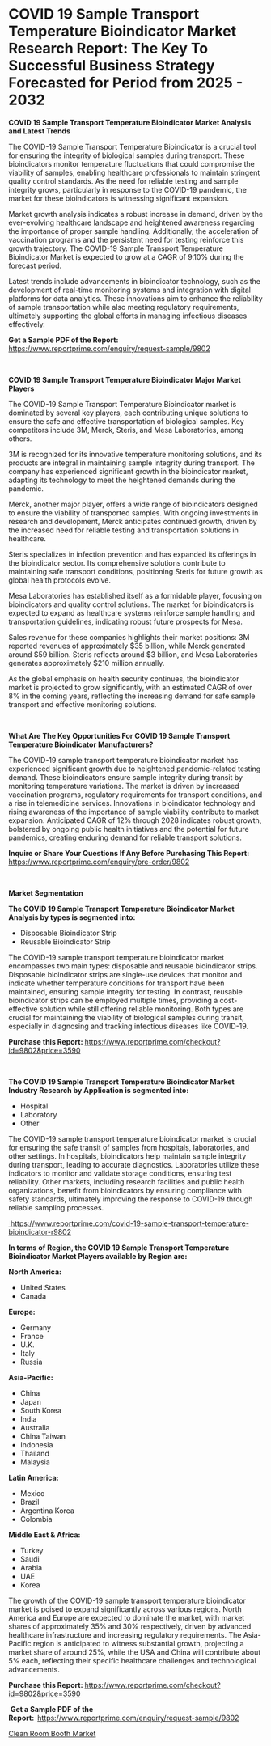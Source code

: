 <p><h1>COVID 19 Sample Transport Temperature Bioindicator Market Research Report: The Key To Successful Business Strategy Forecasted for Period from 2025 - 2032</h1></p><p><strong>COVID 19 Sample Transport Temperature Bioindicator Market Analysis and Latest Trends</strong></p>
<p><p>The COVID-19 Sample Transport Temperature Bioindicator is a crucial tool for ensuring the integrity of biological samples during transport. These bioindicators monitor temperature fluctuations that could compromise the viability of samples, enabling healthcare professionals to maintain stringent quality control standards. As the need for reliable testing and sample integrity grows, particularly in response to the COVID-19 pandemic, the market for these bioindicators is witnessing significant expansion.</p><p>Market growth analysis indicates a robust increase in demand, driven by the ever-evolving healthcare landscape and heightened awareness regarding the importance of proper sample handling. Additionally, the acceleration of vaccination programs and the persistent need for testing reinforce this growth trajectory. The COVID-19 Sample Transport Temperature Bioindicator Market is expected to grow at a CAGR of 9.10% during the forecast period. </p><p>Latest trends include advancements in bioindicator technology, such as the development of real-time monitoring systems and integration with digital platforms for data analytics. These innovations aim to enhance the reliability of sample transportation while also meeting regulatory requirements, ultimately supporting the global efforts in managing infectious diseases effectively.</p></p>
<p><strong>Get a Sample PDF of the Report:&nbsp;</strong> <a href="https://www.reportprime.com/enquiry/request-sample/9802?utm_campaign=2788&utm_medium=2&utm_source=Github&utm_content=ia&utm_term=20032025&utm_id=covid-19-sample-transport-temperature-bioindicator">https://www.reportprime.com/enquiry/request-sample/9802</a></p>
<p>&nbsp;</p>
<p><strong>COVID 19 Sample Transport Temperature Bioindicator Major Market Players</strong></p>
<p><p>The COVID-19 Sample Transport Temperature Bioindicator market is dominated by several key players, each contributing unique solutions to ensure the safe and effective transportation of biological samples. Key competitors include 3M, Merck, Steris, and Mesa Laboratories, among others. </p><p>3M is recognized for its innovative temperature monitoring solutions, and its products are integral in maintaining sample integrity during transport. The company has experienced significant growth in the bioindicator market, adapting its technology to meet the heightened demands during the pandemic.</p><p>Merck, another major player, offers a wide range of bioindicators designed to ensure the viability of transported samples. With ongoing investments in research and development, Merck anticipates continued growth, driven by the increased need for reliable testing and transportation solutions in healthcare.</p><p>Steris specializes in infection prevention and has expanded its offerings in the bioindicator sector. Its comprehensive solutions contribute to maintaining safe transport conditions, positioning Steris for future growth as global health protocols evolve.</p><p>Mesa Laboratories has established itself as a formidable player, focusing on bioindicators and quality control solutions. The market for bioindicators is expected to expand as healthcare systems reinforce sample handling and transportation guidelines, indicating robust future prospects for Mesa.</p><p>Sales revenue for these companies highlights their market positions: 3M reported revenues of approximately $35 billion, while Merck generated around $59 billion. Steris reflects around $3 billion, and Mesa Laboratories generates approximately $210 million annually. </p><p>As the global emphasis on health security continues, the bioindicator market is projected to grow significantly, with an estimated CAGR of over 8% in the coming years, reflecting the increasing demand for safe sample transport and effective monitoring solutions.</p></p>
<p>&nbsp;</p>
<p><strong>What Are The Key Opportunities For COVID 19 Sample Transport Temperature Bioindicator Manufacturers?</strong></p>
<p><p>The COVID-19 sample transport temperature bioindicator market has experienced significant growth due to heightened pandemic-related testing demand. These bioindicators ensure sample integrity during transit by monitoring temperature variations. The market is driven by increased vaccination programs, regulatory requirements for transport conditions, and a rise in telemedicine services. Innovations in bioindicator technology and rising awareness of the importance of sample viability contribute to market expansion. Anticipated CAGR of 12% through 2028 indicates robust growth, bolstered by ongoing public health initiatives and the potential for future pandemics, creating enduring demand for reliable transport solutions.</p></p>
<p><strong>Inquire or Share Your Questions If Any Before Purchasing This Report:</strong> <a href="https://www.reportprime.com/enquiry/pre-order/9802?utm_campaign=2788&utm_medium=2&utm_source=Github&utm_content=ia&utm_term=20032025&utm_id=covid-19-sample-transport-temperature-bioindicator">https://www.reportprime.com/enquiry/pre-order/9802</a></p>
<p>&nbsp;</p>
<p><strong>Market Segmentation</strong></p>
<p><strong>The COVID 19 Sample Transport Temperature Bioindicator Market Analysis by types is segmented into:</strong></p>
<p><ul><li>Disposable Bioindicator Strip</li><li>Reusable Bioindicator Strip</li></ul></p>
<p><p>The COVID-19 sample transport temperature bioindicator market encompasses two main types: disposable and reusable bioindicator strips. Disposable bioindicator strips are single-use devices that monitor and indicate whether temperature conditions for transport have been maintained, ensuring sample integrity for testing. In contrast, reusable bioindicator strips can be employed multiple times, providing a cost-effective solution while still offering reliable monitoring. Both types are crucial for maintaining the viability of biological samples during transit, especially in diagnosing and tracking infectious diseases like COVID-19.</p></p>
<p><strong>Purchase this Report:&nbsp;</strong><a href="https://www.reportprime.com/checkout?id=9802&price=3590&utm_campaign=2788&utm_medium=2&utm_source=Github&utm_content=ia&utm_term=20032025&utm_id=covid-19-sample-transport-temperature-bioindicator">https://www.reportprime.com/checkout?id=9802&price=3590</a></p>
<p>&nbsp;</p>
<p><strong>The COVID 19 Sample Transport Temperature Bioindicator Market Industry Research by Application is segmented into:</strong></p>
<p><ul><li>Hospital</li><li>Laboratory</li><li>Other</li></ul></p>
<p><p>The COVID-19 sample transport temperature bioindicator market is crucial for ensuring the safe transit of samples from hospitals, laboratories, and other settings. In hospitals, bioindicators help maintain sample integrity during transport, leading to accurate diagnostics. Laboratories utilize these indicators to monitor and validate storage conditions, ensuring test reliability. Other markets, including research facilities and public health organizations, benefit from bioindicators by ensuring compliance with safety standards, ultimately improving the response to COVID-19 through reliable sampling processes.</p></p>
<p><a href="https://www.reportprime.com/covid-19-sample-transport-temperature-bioindicator-r9802?utm_campaign=2788&utm_medium=2&utm_source=Github&utm_content=ia&utm_term=20032025&utm_id=covid-19-sample-transport-temperature-bioindicator">&nbsp;https://www.reportprime.com/covid-19-sample-transport-temperature-bioindicator-r9802</a></p>
<p><strong>In terms of Region, the COVID 19 Sample Transport Temperature Bioindicator Market Players available by Region are:</strong></p>
<p>
    <p> <strong> North America: </strong>
        <ul>
            <li>United States</li>
            <li>Canada</li>
        </ul>
        </p> 
    <p> <strong> Europe: </strong>
        <ul>
            <li>Germany</li>
            <li>France</li>
            <li>U.K.</li>
            <li>Italy</li>
            <li>Russia</li>
        </ul>
        </p> 
    <p> <strong> Asia-Pacific: </strong>
        <ul>
            <li>China</li>
            <li>Japan</li>
            <li>South Korea</li>
            <li>India</li>
            <li>Australia</li>
            <li>China Taiwan</li>
            <li>Indonesia</li>
            <li>Thailand</li>
            <li>Malaysia</li>
        </ul>
        </p> 
    <p> <strong> Latin America: </strong>
        <ul>
            <li>Mexico</li>
            <li>Brazil</li>
            <li>Argentina Korea</li>
            <li>Colombia</li>
        </ul>
        </p> 
    <p> <strong> Middle East & Africa: </strong>
        <ul>
            <li>Turkey</li>
            <li>Saudi</li>
            <li>Arabia</li>
            <li>UAE</li>
            <li>Korea</li>
        </ul>
    </p>
    </p>
<p><p>The growth of the COVID-19 sample transport temperature bioindicator market is poised to expand significantly across various regions. North America and Europe are expected to dominate the market, with market shares of approximately 35% and 30% respectively, driven by advanced healthcare infrastructure and increasing regulatory requirements. The Asia-Pacific region is anticipated to witness substantial growth, projecting a market share of around 25%, while the USA and China will contribute about 5% each, reflecting their specific healthcare challenges and technological advancements.</p></p>
<p><strong>Purchase this Report: </strong><a href="https://www.reportprime.com/checkout?id=9802&price=3590&utm_campaign=2788&utm_medium=2&utm_source=Github&utm_content=ia&utm_term=20032025&utm_id=covid-19-sample-transport-temperature-bioindicator">https://www.reportprime.com/checkout?id=9802&price=3590</a></p>
<p>&nbsp;<strong>Get a Sample PDF of the Report:&nbsp;&nbsp;</strong><a href="https://www.reportprime.com/enquiry/request-sample/9802?utm_campaign=2788&utm_medium=2&utm_source=Github&utm_content=ia&utm_term=20032025&utm_id=covid-19-sample-transport-temperature-bioindicator">https://www.reportprime.com/enquiry/request-sample/9802</a></p>
<p><strong></strong></p>
<p><p><a href="https://github.com/tumacaakesha78/Market-Research-Report-List-1/blob/main/clean-room-booth-market.md?utm_campaign=2788&utm_medium=2&utm_source=Github&utm_content=ia&utm_term=20032025&utm_id=covid-19-sample-transport-temperature-bioindicator">Clean Room Booth Market</a></p></p>